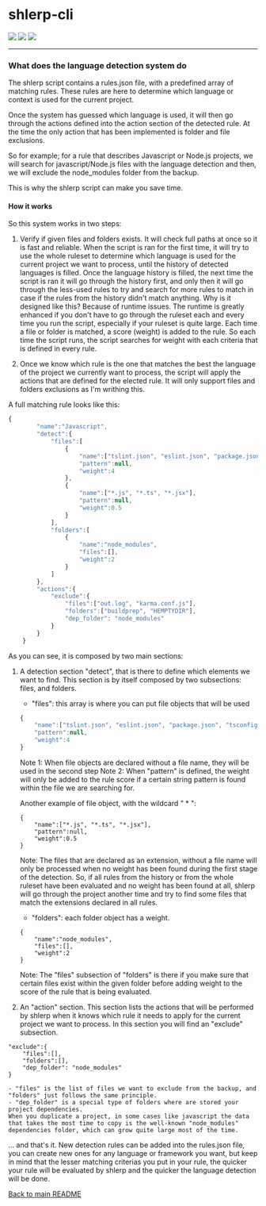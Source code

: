 # shlerp-cli
[![](https://img.shields.io/static/v1?label=Status&message=Ongoing&color=green)](#) [![](https://img.shields.io/static/v1?label=Python&message=v3.9&color=blue)](#) [![](https://img.shields.io/static/v1?label=Click&message=v8.1.3&color=purple)](#)
___


### What does the language detection system do

The shlerp script contains a rules.json file, with a predefined array of matching rules.
These rules are here to determine which language or context is used for the current project.

Once the system has guessed which language is used, it will then go through the actions defined into the action section of the detected rule.
At the time the only action that has been implemented is folder and file exclusions.

So for example; for a rule that describes Javascript or Node.js projects, we will search for javascript/Node.js files with the language detection and then, we will exclude the node_modules folder from the backup.

This is why the shlerp script can make you save time.

#### How it works

So this system works in two steps:
1. Verify if given files and folders exists. It will check full paths at once so it is fast and reliable. When the script is ran for the first time, it will try to use the whole ruleset to determine which language is used for the current project we want to process, until the history of detected languages is filled.
Once the language history is filled, the next time the script is ran it will go through the history first, and only then it will go through the less-used rules to try and search for more rules to match in case if the rules from the history didn't match anything.
Why is it designed like this? Because of runtime issues. The runtime is greatly enhanced if you don't have to go through the ruleset each and every time you run the script, especially if your ruleset is quite large.
Each time a file or folder is matched, a score (weight) is added to the rule.
So each time the script runs, the script searches for weight with each criteria that is defined in every rule.

2. Once we know which rule is the one that matches the best the language of the project we currently want to process, the script will apply the actions that are defined for the elected rule. It will only support files and folders exclusions as I'm writhing this.


A full matching rule looks like this:
```javascript
{
        "name":"Javascript",
        "detect":{
            "files":[
                {
                    "name":["tslint.json", "eslint.json", "package.json", "tsconfig.json"],
                    "pattern":null,
                    "weight":4
                },
                {
                    "name":["*.js", "*.ts", "*.jsx"],
                    "pattern":null,
                    "weight":0.5
                }
            ],
            "folders":[
                {
                    "name":"node_modules",
                    "files":[],
                    "weight":2
                }
            ]
        },
        "actions":{
            "exclude":{
                "files":["out.log", "karma.conf.js"],
                "folders":["buildprep", "HEMPTYDIR"],
                "dep_folder": "node_modules"
            }
        }
    }
```
As you can see, it is composed by two main sections:
1. A detection section "detect", that is there to define which elements we want to find.
This section is by itself composed by two subsections: files, and folders.
    - "files": this array is where you can put file objects that will be used
    ```javascript
    {
        "name":["tslint.json", "eslint.json", "package.json", "tsconfig.json"],
        "pattern":null,
        "weight":4
    }
    ```
    Note 1: When file objects are declared without a file name, they will be used in the second step
    Note 2: When "pattern" is defined, the weight will only be added to the rule score if a certain string pattern is found within the file we are searching for.
    
    Another example of file object, with the wildcard " * ":
    ```
    {
        "name":["*.js", "*.ts", "*.jsx"],
        "pattern":null,
        "weight":0.5
    }
    ```
    Note: The files that are declared as an extension, without a file name will only be processed when no weight has been found during the first stage of the detection.
    So, if all rules from the history or from the whole ruleset have been evaluated and no weight has been found at all, shlerp will go through the project another time and try to find some files that match the extensions declared in all rules.
    - "folders": each folder object has a weight.
    ```
    {
        "name":"node_modules",
        "files":[],
        "weight":2
    }
    ```
    Note: The "files" subsection of "folders" is there if you make sure that certain files exist within the given folder before adding weight to the score of the rule that is being evaluated.
    
2. An "action" section. This section lists the actions that will be performed by shlerp when it knows which rule it needs to apply for the current project we want to process.
In this section you will find an "exclude" subsection.
```
"exclude":{
    "files":[],
    "folders":[],
    "dep_folder": "node_modules"
}
```
    - "files" is the list of files we want to exclude from the backup, and "folders" just follows the same principle.
    - "dep_folder" is a special type of folders where are stored your project dependencies. 
    When you duplicate a project, in some cases like javascript the data that takes the most time to copy is the well-known "node_modules" dependencies folder, which can grow quite large most of the time.

... and that's it. New detection rules can be added into the rules.json file, you can create new ones for any language or framework you want, but keep in mind that the lesser matching criterias you put in your rule, the quicker your rule will be evaluated by shlerp and the quicker the language detection will be done.

[Back to main README](https://github.com/synchronic777/shlerp-cli)